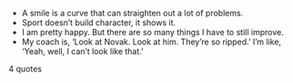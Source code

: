  - A smile is a curve that can straighten out a lot of problems.
 - Sport doesn’t build character, it shows it.
 - I am pretty happy. But there are so many things I have to still improve.
 - My coach is, ‘Look at Novak. Look at him. They’re so ripped.’ I’m like, ‘Yeah, well, I can’t look like that.’

4 quotes